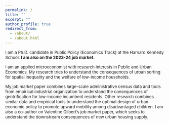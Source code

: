 ```yaml
---
permalink: /
title: ""
excerpt: ""
author_profile: true
redirect_from: 
  - /about/
  - /about.html
---
```


<font size = "2"> I am a Ph.D. candidate in Public Policy (Economics Track) at the Harvard Kennedy School. **I am also on the 2023-24 job market.**  

I am an applied microeconomist with research interests in Public and Urban Economics. My research tries to understand the consequences of urban sorting for spatial inequality and the welfare of low-income households. 

My job market paper combines large-scale administrative census data and tools from empirical industrial organization to understand the consequences of gentrification for low-income incumbent residents. Other research combines similar data and empirical tools to understand the optimal design of urban economic policy to promote upward mobility among disadvantaged children. I am also a co-author on Valentine Gilbert’s job market paper, which seeks to understand the downstream consequences of new urban housing supply. </font>

